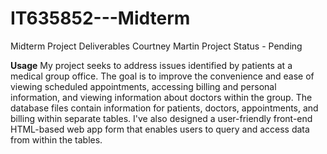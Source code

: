 # IT635852---Midterm
Midterm Project Deliverables
Courtney Martin
Project Status - Pending 

**Usage**
My project seeks to address issues identified by patients at a medical group office. The goal is to improve the convenience and ease of viewing scheduled appointments, accessing billing and personal information, and viewing information about doctors within the group. The database files contain information for patients, doctors, appointments, and billing within separate tables. I've also designed a user-friendly front-end HTML-based web app form that enables users to query and access data from within the tables.
